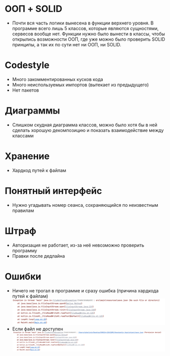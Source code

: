 # ООП + SOLID
- Почти вся часть логики вынесена в функции верхнего уровня. В программе всего лишь 5 классов, которые являются сущностями, сервесов вообще нет. Функции нужно было вынести в классы, чтобы открылись возможности ООП, где уже можно было проверить SOLID принципы, а так их по сути нет ни ООП, ни SOLID.

# Codestyle
- Много закомментированных кусков кода
- Много неиспользуемых импортов (вытекает из предыдущего)
- Нет пакетов

# Диаграммы
- Слишком скудная диаграмма классов, можно было хотя бы в ней сделать хорошую декомпозицию и показать взаимодействие между классами

# Хранение
- Хардкод путей к файлам

# Понятный интерфейс
- Нужно угадывать номер сеанса, сохраняющийся по неизвестным правилам

# Штраф
- Авторизация не работает, из-за неё невозможно проверить программу
- Правки после дедлайна

# Ошибки
- Ничего не трогал в программе и сразу ошибка (причина хардкода путей к файлам)
![Konstantin_Gogrichiani_FileNotFoundException.png](img%2FKonstantin_Gogrichiani_FileNotFoundException.png)
- Если файл не доступен
![Konstantin_Gogrichiani_FileNotFoundException_Prem.png](img%2FKonstantin_Gogrichiani_FileNotFoundException_Prem.png)